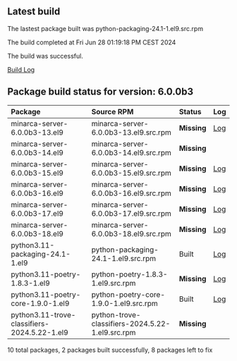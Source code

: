 ## Latest build
The lastest package built was python-packaging-24.1-1.el9.src.rpm

The build completed at Fri Jun 28 01:19:18 PM CEST 2024

The build was successful.

[Build Log](logs/python-packaging-24.1-1.el9.src.rpm.log)
## Package build status for version: 6.0.0b3
Package | Source RPM | Status | Log
:--- | :--- | :--- | :---
minarca-server-6.0.0b3-13.el9 | minarca-server-6.0.0b3-13.el9.src.rpm | **Missing** | [Log](logs/minarca-server-6.0.0b3-13.el9.src.rpm.log)
minarca-server-6.0.0b3-14.el9 | minarca-server-6.0.0b3-14.el9.src.rpm | **Missing** |
minarca-server-6.0.0b3-15.el9 | minarca-server-6.0.0b3-15.el9.src.rpm | **Missing** | [Log](logs/minarca-server-6.0.0b3-15.el9.src.rpm.log)
minarca-server-6.0.0b3-16.el9 | minarca-server-6.0.0b3-16.el9.src.rpm | **Missing** | [Log](logs/minarca-server-6.0.0b3-16.el9.src.rpm.log)
minarca-server-6.0.0b3-17.el9 | minarca-server-6.0.0b3-17.el9.src.rpm | **Missing** | [Log](logs/minarca-server-6.0.0b3-17.el9.src.rpm.log)
minarca-server-6.0.0b3-18.el9 | minarca-server-6.0.0b3-18.el9.src.rpm | **Missing** | [Log](logs/minarca-server-6.0.0b3-18.el9.src.rpm.log)
python3.11-packaging-24.1-1.el9 | python-packaging-24.1-1.el9.src.rpm | Built | [Log](logs/python-packaging-24.1-1.el9.src.rpm.log)
python3.11-poetry-1.8.3-1.el9 | python-poetry-1.8.3-1.el9.src.rpm | **Missing** | [Log](logs/python-poetry-1.8.3-1.el9.src.rpm.log)
python3.11-poetry-core-1.9.0-1.el9 | python-poetry-core-1.9.0-1.el9.src.rpm | Built | [Log](logs/python-poetry-core-1.9.0-1.el9.src.rpm.log)
python3.11-trove-classifiers-2024.5.22-1.el9 | python-trove-classifiers-2024.5.22-1.el9.src.rpm | **Missing** |

10 total packages, 2 packages built successfully, 8 packages left to fix
